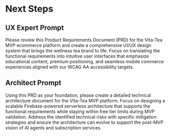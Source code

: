 # Next Steps

## UX Expert Prompt

Please review this Product Requirements Document (PRD) for the Vita-Tea MVP ecommerce platform and create a comprehensive UI/UX design system that brings the wellness tea brand to life. Focus on translating the functional requirements into intuitive user interfaces that emphasize educational content, premium positioning, and seamless mobile commerce experiences aligned with our WCAG AA accessibility targets.

## Architect Prompt

Using this PRD as your foundation, please create a detailed technical architecture document for the Vita-Tea MVP platform. Focus on designing a scalable Firebase-powered serverless architecture that supports the functional requirements while staying within free tier limits during MVP validation. Address the identified technical risks with specific mitigation strategies and ensure the architecture can evolve to support the post-MVP vision of AI agents and subscription services.
